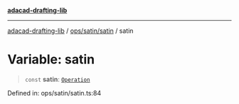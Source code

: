 [**adacad-drafting-lib**](../../../../README.md)

***

[adacad-drafting-lib](../../../../modules.md) / [ops/satin/satin](../README.md) / satin

# Variable: satin

> `const` **satin**: [`Operation`](../../../../objects/datatypes/type-aliases/Operation.md)

Defined in: ops/satin/satin.ts:84
